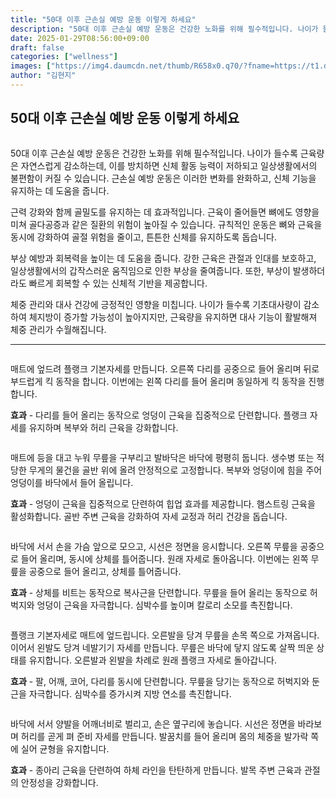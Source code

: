 ```yaml
---
title: "50대 이후 근손실 예방 운동 이렇게 하세요"
description: "50대 이후 근손실 예방 운동은 건강한 노화를 위해 필수적입니다. 나이가 들수록 근육량은 자연스럽게 감소하는데, 이를 방치하면 신체 활동 능력이 저하되고 일상생활에서의 불편함이 커질 수 있습니다. 근손실 예방 운동은 이러한 변화를 완화하고, 신체 기능을 유지하는 데 도"
date: 2025-01-29T08:56:00+09:00
draft: false
categories: ["wellness"]
images: ["https://img4.daumcdn.net/thumb/R658x0.q70/?fname=https://t1.daumcdn.net/news/202501/25/tenbody/20250125173011669bgka.jpg", "https://t1.daumcdn.net/news/202501/25/tenbody/20250125173011887lwsb.gif", "https://t1.daumcdn.net/news/202501/25/tenbody/20250125173012182uhey.gif", "https://t1.daumcdn.net/news/202501/25/tenbody/20250125173012624vxdj.gif", "https://t1.daumcdn.net/news/202501/25/tenbody/20250125173013036hpvq.gif"]
author: "김현지"
---
```


<h2 >50대 이후 근손실 예방 운동 이렇게 하세요</h2> <figure ><img src="https://img4.daumcdn.net/thumb/R658x0.q70/?fname=https://t1.daumcdn.net/news/202501/25/tenbody/20250125173011669bgka.jpg" alt=""/></figure> <p>50대 이후 근손실 예방 운동은 건강한 노화를 위해 필수적입니다. 나이가 들수록 근육량은 자연스럽게 감소하는데, 이를 방치하면 신체 활동 능력이 저하되고 일상생활에서의 불편함이 커질 수 있습니다. 근손실 예방 운동은 이러한 변화를 완화하고, 신체 기능을 유지하는 데 도움을 줍니다.</p> <p>근력 강화와 함께 골밀도를 유지하는 데 효과적입니다. 근육이 줄어들면 뼈에도 영향을 미쳐 골다공증과 같은 질환의 위험이 높아질 수 있습니다. 규칙적인 운동은 뼈와 근육을 동시에 강화하여 골절 위험을 줄이고, 튼튼한 신체를 유지하도록 돕습니다.</p> <p>부상 예방과 회복력을 높이는 데 도움을 줍니다. 강한 근육은 관절과 인대를 보호하고, 일상생활에서의 갑작스러운 움직임으로 인한 부상을 줄여줍니다. 또한, 부상이 발생하더라도 빠르게 회복할 수 있는 신체적 기반을 제공합니다.</p> <p>체중 관리와 대사 건강에 긍정적인 영향을 미칩니다. 나이가 들수록 기초대사량이 감소하여 체지방이 증가할 가능성이 높아지지만, 근육량을 유지하면 대사 기능이 활발해져 체중 관리가 수월해집니다.</p> <hr /> <figure ><img src="https://t1.daumcdn.net/news/202501/25/tenbody/20250125173011887lwsb.gif" alt=""/></figure> <p>매트에 엎드려 플랭크 기본자세를 만듭니다. 오른쪽 다리를 공중으로 들어 올리며 뒤로 부드럽게 킥 동작을 합니다. 이번에는 왼쪽 다리를 들어 올리며 동일하게 킥 동작을 진행합니다.</p> <p><strong>효과</strong> - 다리를 들어 올리는 동작으로 엉덩이 근육을 집중적으로 단련합니다. 플랭크 자세를 유지하며 복부와 허리 근육을 강화합니다.</p> <figure ><img src="https://t1.daumcdn.net/news/202501/25/tenbody/20250125173012182uhey.gif" alt=""/></figure> <p>매트에 등을 대고 누워 무릎을 구부리고 발바닥은 바닥에 평평히 둡니다. 생수병 또는 적당한 무게의 물건을 골반 위에 올려 안정적으로 고정합니다. 복부와 엉덩이에 힘을 주어 엉덩이를 바닥에서 들어 올립니다.</p> <p><strong>효과</strong> - 엉덩이 근육을 집중적으로 단련하여 힙업 효과를 제공합니다. 햄스트링 근육을 활성화합니다. 골반 주변 근육을 강화하여 자세 교정과 허리 건강을 돕습니다.</p> <figure ><img src="https://t1.daumcdn.net/news/202501/25/tenbody/20250125173012624vxdj.gif" alt=""/></figure> <p>바닥에 서서 손을 가슴 앞으로 모으고, 시선은 정면을 응시합니다. 오른쪽 무릎을 공중으로 들어 올리며, 동시에 상체를 틀어줍니다. 원래 자세로 돌아옵니다. 이번에는 왼쪽 무릎을 공중으로 들어 올리고, 상체를 틀어줍니다.</p> <p><strong>효과</strong> - 상체를 비트는 동작으로 복사근을 단련합니다. 무릎을 들어 올리는 동작으로 허벅지와 엉덩이 근육을 자극합니다. 심박수를 높이며 칼로리 소모를 촉진합니다.</p> <figure ><img src="https://t1.daumcdn.net/news/202501/25/tenbody/20250125173013036hpvq.gif" alt=""/></figure> <p>플랭크 기본자세로 매트에 엎드립니다. 오른발을 당겨 무릎을 손목 쪽으로 가져옵니다. 이어서 왼발도 당겨 네발기기 자세를 만듭니다. 무릎은 바닥에 닿지 않도록 살짝 띄운 상태를 유지합니다. 오른발과 왼발을 차례로 원래 플랭크 자세로 돌아갑니다.</p> <p><strong>효과</strong> - 팔, 어깨, 코어, 다리를 동시에 단련합니다. 무릎을 당기는 동작으로 허벅지와 둔근을 자극합니다. 심박수를 증가시켜 지방 연소를 촉진합니다.</p> <figure ><img src="https://t1.daumcdn.net/news/202501/25/tenbody/20250125173013417vuqm.gif" alt=""/></figure> <p>바닥에 서서 양발을 어깨너비로 벌리고, 손은 옆구리에 놓습니다. 시선은 정면을 바라보며 허리를 곧게 펴 준비 자세를 만듭니다. 발꿈치를 들어 올리며 몸의 체중을 발가락 쪽에 실어 균형을 유지합니다.</p> <p><strong>효과</strong> - 종아리 근육을 단련하여 하체 라인을 탄탄하게 만듭니다. 발목 주변 근육과 관절의 안정성을 강화합니다.</p>